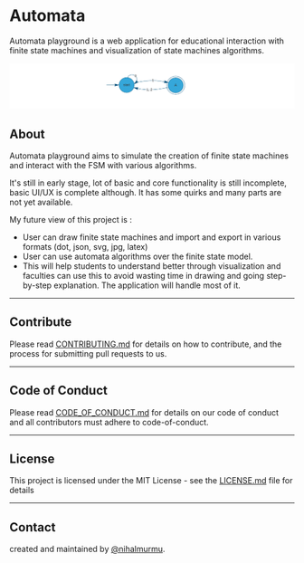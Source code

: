 # Automata

Automata playground is a web application for educational interaction with finite state machines and visualization of state machines algorithms.

![alt text](/docs/automata-preview.png)

## About

Automata playground aims to simulate the creation of finite state machines and interact with the FSM with various algorithms.

It's still in early stage, lot of basic and core functionality is still incomplete, basic UI/UX is complete although. It has some quirks and many parts are not yet available.

My future view of this project is :

- User can draw finite state machines and import and export in various formats (dot, json, svg, jpg, latex)
- User can use automata algorithms over the finite state model.
- This will help students to understand better through visualization and faculties can use this to avoid wasting time in drawing and going step-by-step explanation. The application will handle most of it.

---

## Contribute

Please read [CONTRIBUTING.md](https://github.com/nihalmurmu/ng-automata/blob/master/CONTRIBUTING.md) for details on how to contribute, and the process for submitting pull requests to us.

---

## Code of Conduct

Please read [CODE_OF_CONDUCT.md](https://github.com/nihalmurmu/ng-automata/blob/master/CODE_OF_CONDUCT.md) for details on our code of conduct and all contributors must adhere to code-of-conduct.

---

## License

This project is licensed under the MIT License - see the [LICENSE.md](https://github.com/nihalmurmu/ng-automata/blob/master/LICENSE) file for details

---

## Contact

created and maintained by [@nihalmurmu](http://nihalmurmu.github.io).
